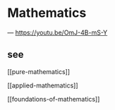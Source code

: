 # Mathematics

&mdash; <https://youtu.be/OmJ-4B-mS-Y>

## see

[[pure-mathematics]]

[[applied-mathematics]]

[[foundations-of-mathematics]]
